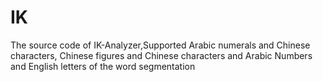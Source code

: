 # IK
The source code of IK-Analyzer,Supported Arabic numerals and Chinese characters, Chinese figures and Chinese characters and Arabic Numbers and English letters of the word segmentation
